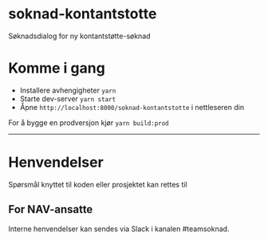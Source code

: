soknad-kontantstotte
====================

Søknadsdialog for ny kontantstøtte-søknad

# Komme i gang

* Installere avhengigheter `yarn`
* Starte dev-server `yarn start`
* Åpne `http://localhost:8000/soknad-kontantstotte` i nettleseren din

For å bygge en prodversjon kjør `yarn build:prod`

---

# Henvendelser

Spørsmål knyttet til koden eller prosjektet kan rettes til <epost>

## For NAV-ansatte

Interne henvendelser kan sendes via Slack i kanalen #teamsoknad.
